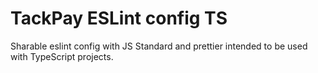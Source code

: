 # TackPay ESLint config TS

Sharable eslint config with JS Standard and prettier intended to be used with TypeScript projects.
